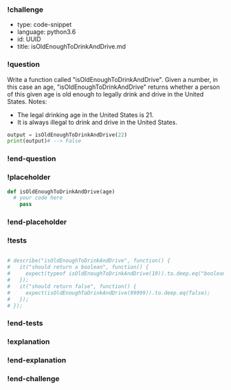 ### !challenge

* type: code-snippet
* language: python3.6
* id: UUID
* title: isOldEnoughToDrinkAndDrive.md

### !question

Write a function called "isOldEnoughToDrinkAndDrive".
Given a number, in this case an age, "isOldEnoughToDrinkAndDrive" returns whether a person of this given age is old enough to legally drink and drive in the United States.
Notes:
* The legal drinking age in the United States is 21.
* It is always illegal to drink and drive in the United States.

```python
output = isOldEnoughToDrinkAndDrive(22)
print(output)# --> False
```

### !end-question

### !placeholder

```python
def isOldEnoughToDrinkAndDrive(age)
  # your code here
    pass

```

### !end-placeholder

### !tests

```python

# describe("isOldEnoughToDrinkAndDrive", function() {
#   it("should return a boolean", function() {
#     expect(typeof isOldEnoughToDrinkAndDrive(19)).to.deep.eq("boolean");
#   });
#   it("should return false", function() {
#     expect(isOldEnoughToDrinkAndDrive(99999)).to.deep.eq(false);
#   });
# });

```

### !end-tests

### !explanation

### !end-explanation

### !end-challenge
